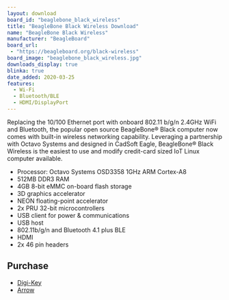 ```yaml
---
layout: download
board_id: "beaglebone_black_wireless"
title: "BeagleBone Black Wireless Download"
name: "BeagleBone Black Wireless"
manufacturer: "BeagleBoard"
board_url:
 - "https://beagleboard.org/black-wireless"
board_image: "beaglebone_black_wireless.jpg"
downloads_display: true
blinka: true
date_added: 2020-03-25
features:
  - Wi-Fi
  - Bluetooth/BLE
  - HDMI/DisplayPort
---
```


Replacing the 10/100 Ethernet port with onboard 802.11 b/g/n 2.4GHz WiFi and Bluetooth, the popular open source BeagleBone® Black computer now comes with built-in wireless networking capability. Leveraging a partnership with Octavo Systems and designed in CadSoft Eagle, BeagleBone® Black Wireless is the easiest to use and modify credit-card sized IoT Linux computer available.

- Processor: Octavo Systems OSD3358 1GHz ARM Cortex-A8
- 512MB DDR3 RAM
- 4GB 8-bit eMMC on-board flash storage
- 3D graphics accelerator
- NEON floating-point accelerator
- 2x PRU 32-bit microcontrollers
- USB client for power & communications
- USB host
- 802.11b/g/n and Bluetooth 4.1 plus BLE
- HDMI
- 2x 46 pin headers

## Purchase
* [Digi-Key](https://www.digikey.com/products/en?lang=en&site=us&KeyWords=BBBWL-SC-562-ND)
* [Arrow](https://www.arrow.com/en/products/bbwireless/beagleboardorg)
